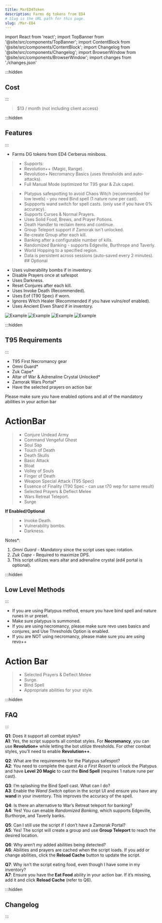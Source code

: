 ```yaml
---
title: MarED4Token
description: Farms dg tokens from ED4
# Slug is the URL path for this page.
slug: /Mar-ED4
---
```


import React from 'react';
import TopBanner from '@site/src/components/TopBanner';
import ContentBlock from '@site/src/components/ContentBlock';
import Changelog from '@site/src/components/Changelog';
import BrowserWindow from '@site/src/components/BrowserWindow';
import changes from './changes.json'

<TopBanner title="MarED4" version="v1.0.0" author="MaryamK" offical="SCRIPT" skill="Necromancy">
</TopBanner>

:::hidden

## Cost

:::

<ContentBlock title="Cost">

> $13 / month (not including client access)

</ContentBlock>

:::hidden

## Features

:::

<ContentBlock title="Features">

- Farms DG tokens from ED4 Cerberus miniboss.
> - Supports:
> - Revolution++ (Magic, Range).
> - Revolution+ Necromancy Basics (uses thresholds and auto-attacks).
> - Full Manual Mode (optimized for T95 gear & Zuk cape).

> - Platypus safespotting to avoid Chaos Witch (recommended for low levels) - you need Bind spell (1 nature rune per cast). 
> - Suppports wand switch for spell casts. (only use if you have 0% accuracy).
> - Supports Curses & Normal Prayers.
> - Uses Solid Food, Brews, and Prayer Potions.
> - Death Handler to reclaim items and continue.
> - Group Teleport support if Zamorak isn't unlocked.
> - Re-create Group after each kill.
> - Banking after a configurable number of kills.
> - Randomized Banking - supports Edgeville, Burthrope and Taverly.
> - World Hopping to a specified region.
> - Data is persistent across sessions (auto-saved every 2 minutes).
    ## Optional
- Uses vulnerability bombs if in inventory.
- Disable Prayers once at safespot
- Uses Darkness.
- Reset Conjures after each kill.
- Uses Invoke Death (Recommended).
- Uses Eof (T90 Spec) if worn.
- Ignores Witch Healer (Recommended if you have vulns/eof enabled).
- Uses Ancient Elven Shard if in inventory.

![Example](combatsettings.png)
![Example](warsretreat.png)
![Example](03Ed4Token.png)
![Example](04Ed4Token.png)

</ContentBlock>

:::hidden

## T95 Requirements

:::
<ContentBlock title="T95 Requirements">

- T95 First Necromancy gear
- Omni Guard*
- Zuk Cape*
- Altar of War & Adrenaline Crystal Unlocked*
- Zamorak Wars Portal*
- Have the selected prayers on action bar

Please make sure you have enabled options and all of the mandatory abilities in your action bar

# ActionBar
> - Conjure Undead Army 
> - Command Vengeful Ghost
> - Soul Sap
> - Touch of Death
> - Death Skulls
> - Basic Attack
> - Bloat
> - Volley of Souls
> - Finger of Death
> - Weapon Special Attack (T95 Spec)
> - Essence of Finality (T90 Spec - can use t70 wep for same result)
> - Selected Prayers & Deflect Melee
> - Wars Retreat Teleport.
> - Surge

**If Enabled/Optional**
> - Invoke Death.
> - Vulnerability bombs.
> - Darkness.

Notes*: 
1. *Omni Guard* - Mandatory since the script uses spec rotation.
2. *Zuk Cape* - Required to maximize DPS.
3. This script utilizes wars altar and adrenaline crystal (ed4 portal is optional).

</ContentBlock>

:::hidden

## Low Level Methods

:::
<ContentBlock title="Low Level">

- If you are using Platypus method, ensure you have bind spell and nature runes in ur preset.
- Make sure platypus is summoned.
- If you are using necromancy, please make sure revo uses basics and conjures, and Use Thresholds Option is enabled.
- If you are NOT using necromancy, please make sure you are using revo++

# Action Bar
> - Selected Prayers & Deflect Melee
> - Surge.
> - Bind Spell
> - Appropriate abilities for your style.

</ContentBlock>

:::hidden

## FAQ

:::
<ContentBlock title="FAQ">

**Q1**: Does it support all combat styles?  
**A1**: Yes, the script supports all combat styles. For **Necromancy**, you can use **Revolution+** while letting the bot utilize thresholds. For other combat styles, you’ll need to enable **Revolution++**.

**Q2**: What are the requirements for the Platypus safespot?  
**A2**: You need to complete the quest *As a First Resort* to unlock the Platypus and have **Level 20 Magic** to cast the **Bind Spell** (requires 1 nature rune per cast).  

**Q3**: I’m splashing the Bind Spell cast. What can I do?  
**A3**: Enable the *Wand Switch* option in the script UI and ensure you have any **wand** in your inventory. This improves the accuracy of the spell.

**Q4**: Is there an alternative to War’s Retreat teleport for banking?  
**A4**: Yes! You can enable *Randomized Banking*, which supports Edgeville, Burthorpe, and Taverly banks.

**Q5**: Can I still use the script if I don’t have a Zamorak Portal?  
**A5**: Yes! The script will create a group and use **Group Teleport** to reach the desired location.

**Q6**: Why aren’t my added abilities being detected?  
**A6**: Abilities and prayers are cached when the script loads. If you add or change abilities, click the **Reload Cache** button to update the script.

**Q7**: Why isn’t the script eating food, even though I have some in my inventory?  
**A7**: Ensure you have the **Eat Food** ability in your action bar. If it’s missing, add it and click **Reload Cache** (refer to Q6).

</ContentBlock>

:::hidden

## Changelog

:::

<Changelog changes={changes}>

</Changelog>
